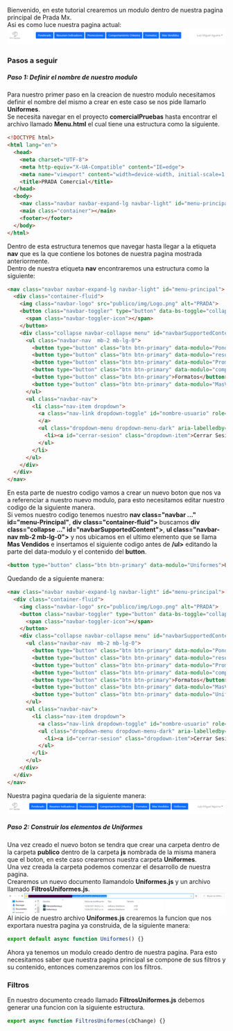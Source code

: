 Bienvenido, en este tutorial crearemos un modulo dentro de nuestra pagina principal de Prada Mx.<br>
Asi es como luce nuestra pagina actual: <br>
![Vista General de nuestra pagina de PradaMx](/imagenes/paginaPrada.png)

### Pasos a seguir
##### Paso 1: Definir el nombre de nuestro modulo
Para nuestro primer paso en la creacion de nuestro modulo necesitamos definir el nombre del mismo a crear en este caso se nos pide llamarlo **Uniformes**.<br>
Se necesita navegar en el proyecto **comercialPruebas** hasta encontrar el archivo llamado **Menu.html** el cual tiene una estructura como la siguiente.<br>
```html
<!DOCTYPE html>
<html lang="en">
  <head>
    <meta charset="UTF-8">
    <meta http-equiv="X-UA-Compatible" content="IE=edge">
    <meta name="viewport" content="width=device-width, initial-scale=1.0">
    <title>PRADA Comercial</title>
  </head>
  <body>
    <nav class="navbar navbar-expand-lg navbar-light" id="menu-principal"></nav>
    <main class="container"></main>
    <footer></footer>
  </body>
</html>
```
Dentro de esta estructura tenemos que navegar hasta llegar a la etiqueta **nav** que es la que contiene los botones de nuestra pagina mostrada anteriormente.<br>
Dentro de nuestra etiqueta **nav** encontraremos una estructura como la siguiente: 
```html
<nav class="navbar navbar-expand-lg navbar-light" id="menu-principal">
  <div class="container-fluid"> 
    <img class="navbar-logo" src="publico/img/Logo.png" alt="PRADA">
    <button class="navbar-toggler" type="button" data-bs-toggle="collapse" data-bs-target="#navbarSupportedContent" aria-controls="navbarSupportedContent" aria-expanded="false" aria-label="Toggle navigation">
      <span class="navbar-toggler-icon"></span>
    </button>
    <div class="collapse navbar-collapse menu" id="navbarSupportedContent">
      <ul class="navbar-nav  mb-2 mb-lg-0">
        <button type="button" class="btn btn-primary" data-modulo="Ponderados">Ponderado</button>
        <button type="button" class="btn btn-primary" data-modulo="resumenIndicadores">Resumen Indicadores</button>
        <button type="button" class="btn btn-primary" data-modulo="Promociones">Promociones</button>
        <button type="button" class="btn btn-primary" data-modulo="comportamientoOrkestra">Comportamiento Orkestra</button>
        <button type="button" class="btn btn-primary">Formatos</button>
        <button type="button" class="btn btn-primary" data-modulo="MasVendidos">Mas Vendidos</button>
      </ul>
      <ul class="navbar-nav">
        <li class="nav-item dropdown">
          <a class="nav-link dropdown-toggle" id="nombre-usuario" role="button" data-bs-toggle="dropdown" aria-expanded="false">
          </a>
          <ul class="dropdown-menu dropdown-menu-dark" aria-labelledby="navbarDarkDropdownMenuLink">
            <li><a id="cerrar-sesion" class="dropdown-item">Cerrar Sesion</a></li>
          </ul>
        </li>
      </ul>
    </div>
  </div>
</nav>
```
En esta parte de nuestro codigo vamos a crear un nuevo boton que nos va a referenciar a nuestro nuevo modulo, para esto necesitamos editar nuestro codigo de la siguiente manera.<br>
Si vemos nuestro codigo tenemos nuestro **nav class="navbar ..." id="menu-Principal"**, **div class="container-fluid">** buscamos **div class="collapse ..." id="navbarSupportedContent">**, **ul class="navbar-nav mb-2 mb-lg-0">** y  nos ubicamos en el ultimo elemento que se llama **Mas Vendidos** e insertamos el siguiente codigo antes de **/ul>** editando la parte del data-modulo y el contenido del **button**.<br>
```html
<button type="button" class="btn btn-primary" data-modulo="Uniformes">Uniformes</button>
```
Quedando de a siguiente manera:<br>
```html
<nav class="navbar navbar-expand-lg navbar-light" id="menu-principal">
  <div class="container-fluid"> 
    <img class="navbar-logo" src="publico/img/Logo.png" alt="PRADA">
    <button class="navbar-toggler" type="button" data-bs-toggle="collapse" data-bs-target="#navbarSupportedContent" aria-controls="navbarSupportedContent" aria-expanded="false" aria-label="Toggle navigation">
      <span class="navbar-toggler-icon"></span>
    </button>
    <div class="collapse navbar-collapse menu" id="navbarSupportedContent">
      <ul class="navbar-nav  mb-2 mb-lg-0">
        <button type="button" class="btn btn-primary" data-modulo="Ponderados">Ponderado</button>
        <button type="button" class="btn btn-primary" data-modulo="resumenIndicadores">Resumen Indicadores</button>
        <button type="button" class="btn btn-primary" data-modulo="Promociones">Promociones</button>
        <button type="button" class="btn btn-primary" data-modulo="comportamientoOrkestra">Comportamiento Orkestra</button>
        <button type="button" class="btn btn-primary">Formatos</button>
        <button type="button" class="btn btn-primary" data-modulo="MasVendidos">Mas Vendidos</button>
        <button type="button" class="btn btn-primary" data-modulo="Uniformes">Uniformes</button>
      </ul>
      <ul class="navbar-nav">
        <li class="nav-item dropdown">
          <a class="nav-link dropdown-toggle" id="nombre-usuario" role="button" data-bs-toggle="dropdown" aria-expanded="false"></a>
          <ul class="dropdown-menu dropdown-menu-dark" aria-labelledby="navbarDarkDropdownMenuLink">
            <li><a id="cerrar-sesion" class="dropdown-item">Cerrar Sesion</a></li>
          </ul>
        </li>
      </ul>
    </div>
  </div>
</nav>
```
Nuestra pagina quedaria de la siguiente manera:
![Vista General de nuestra pagina de PradaMx con Boton de Uniformes](/imagenes/paginaPradaUniformes.png)

##### Paso 2: Construir los elementos de Uniformes
Una vez creado el nuevo boton se tendra que crear una carpeta dentro de la carpeta **publico** dentro de la carpeta **js** nombrada de la misma manera que el boton, en este caso crearemos nuestra carpeta **Uniformes**. <br>
Una vez creada la carpeta podemos comenzar el desarrollo de nuestra pagina.<br>
Crearemos un nuevo documento llamandolo **Uniformes.js** y un archivo llamado **FiltrosUniformes.js**.<br>
![Vista de nuestros archivos creados en Uniformes](/imagenes/archivosCreadosEnUniformes.png)
Al inicio de nuestro archivo **Uniformes.js** crearemos la funcion que nos exportara nuestra pagina ya construida, de la siguiente manera:<br>
```javascript
export default async function Uniformes() {}
```
Ahora ya tenemos un modulo creado dentro de nuestra pagina. Para esto necesitamos saber que nuestra pagina principal se compone de sus filtros y su contenido, entonces comenzaremos con los filtros.<br>

### Filtros
En nuestro documento creado llamado **FiltrosUniformes.js** debemos generar una funcion con la siguiente estructura.<br>
```javascript
export async function FiltrosUniformes(cbChange) {}
```
